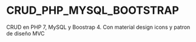 # CRUD_PHP_MYSQL_BOOTSTRAP
CRUD en PHP 7, MySQL y Boostrap 4. Con material design icons y patron de diseño MVC
